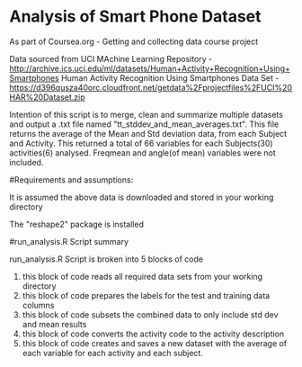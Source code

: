 # Analysis of Smart Phone Dataset
As part of Coursea.org - Getting and collecting data course project

Data sourced from UCI MAchine Learning Repository - http://archive.ics.uci.edu/ml/datasets/Human+Activity+Recognition+Using+Smartphones 
Human Activity Recognition Using Smartphones Data Set - 
https://d396qusza40orc.cloudfront.net/getdata%2Fprojectfiles%2FUCI%20HAR%20Dataset.zip 

Intention of this script is to merge, clean and summarize multiple datasets and output a .txt file named "tt_stddev_and_mean_averages.txt". This file returns the average of the Mean and Std deviation data, from each Subject and Activity.   This returned a total of 66 variables for each Subjects(30) activities(6) analysed.  Freqmean and angle(of mean) variables were not included.


#Requirements and assumptions:

It is assumed the above data is downloaded and stored in your working directory

The "reshape2" package is installed

#run_analysis.R Script summary

run_analysis.R Script is broken into 5 blocks of code

1. this block of code reads all required data sets from your working directory
2. this block of code prepares the labels for the test and training data columns 
3. this block of code subsets the combined data to only include std dev and mean results
4. this block of code converts the activity code to the activity description
5. this block of code creates and saves a new dataset with the average of each variable for each activity and each subject.







